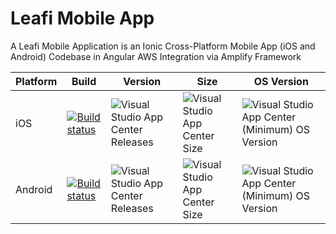 # Leafi Mobile App

A Leafi Mobile Application is an Ionic Cross-Platform Mobile App (iOS and Android) Codebase in Angular AWS Integration via Amplify Framework

Platform|Build|Version|Size|OS Version
---|---|---|---|---
iOS|[![Build status](https://build.appcenter.ms/v0.1/apps/6141bcfb-40a3-4aca-93a2-78d61e587418/branches/main/badge)](https://appcenter.ms)|![Visual Studio App Center Releases](https://img.shields.io/visual-studio-app-center/releases/version/leafi/leafi-ios/0a21e60345a34ff07aba44200034ab35c8de40a6)|![Visual Studio App Center Size](https://img.shields.io/visual-studio-app-center/releases/size/leafi/leafi-ios/0a21e60345a34ff07aba44200034ab35c8de40a6)|![Visual Studio App Center (Minimum) OS Version](https://img.shields.io/visual-studio-app-center/releases/osver/leafi/leafi-ios/0a21e60345a34ff07aba44200034ab35c8de40a6)
Android|[![Build status](https://build.appcenter.ms/v0.1/apps/88a71657-e977-43ed-b218-b47d84c2e973/branches/main/badge)](https://appcenter.ms)|![Visual Studio App Center Releases](https://img.shields.io/visual-studio-app-center/releases/version/leafi/leafi-android/0a21e60345a34ff07aba44200034ab35c8de40a6)|![Visual Studio App Center Size](https://img.shields.io/visual-studio-app-center/releases/size/leafi/leafi-android/0a21e60345a34ff07aba44200034ab35c8de40a6)| ![Visual Studio App Center (Minimum) OS Version](https://img.shields.io/visual-studio-app-center/releases/osver/leafi/leafi-android/0a21e60345a34ff07aba44200034ab35c8de40a6)
